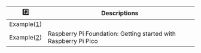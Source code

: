 

| :hash: |  Descriptions |
|-|-|
| Example([1](1)) |  |
| Example([2](2)) | Raspberry Pi Foundation: Getting started with Raspberry Pi Pico |
